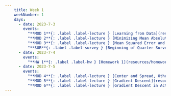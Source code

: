 ```yaml
---
    title: Week 1
    weekNumber: 1
    days:
      - date: 2023-7-3
        events:
          "**MOD 1**{: .label .label-lecture } [Learning from Data](resources/lectures/module_1_learning_from_data.pdf) [✏️](resources/lectures/module_1_learning_from_data_annotated.pdf)": "[📺](https://podcast.ucsd.edu/watch/s123/dsc40a_a00/1) [📖 pg 1-5](resources/notes/notes_chapter_1.pdf#page=1)"
          "**MOD 2**{: .label .label-lecture } [Minimizing Mean Absolute Error](resources/lectures/module_2_minimizing_mean_absolute_error.pdf) [✏️](resources/lectures/module_2_minimizing_mean_absolute_error_annotated.pdf)": "[📖 pg 5-9](resources/notes/notes_chapter_1.pdf#page=5)"
          "**MOD 3**{: .label .label-lecture } [Mean Squared Error and Empirical Risk Minimization](resources/lectures/module_3_mean_squared_error_and_empirical_risk.pdf) [✏️](resources/lectures/module_3_mean_squared_error_and_empirical_risk_annotated.pdf)": "[📖 pg 9-12](resources/notes/notes_chapter_1.pdf#page=9)"
          "**SUR**{: .label .label-survey } [Beginning of Quarter Survey](https://forms.gle/sLFFEZRmjpKACycu7)":
      - date: 2023-7-4
        events:
          "**HW 1**{: .label .label-hw } [Homework 1](resources/homeworks/homework_1.pdf)": 
      - date: 2023-7-5
        events:
          "**MOD 4**{: .label .label-lecture } [Center and Spread, Other Loss Functions](resources/lectures/module_4_center_spread_other_loss.pdf)": "[📖 12-16](resources/notes/notes_chapter_1.pdf#page=12) + [📖](resources/notes/spread.pdf)"
          "**MOD 5**{: .label .label-lecture } [Gradient Descent](resources/lectures/module_5_gradient_descent.pdf)": "[📖 15-17](resources/notes/notes_chapter_1.pdf#page=15)"
          "**MOD 6**{: .label .label-lecture } [Gradient Descent in Action](resources/lectures/module_6_gradient_descent_in_action.pdf)":
---
```

